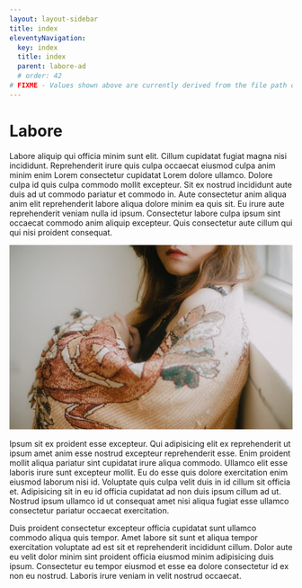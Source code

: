```yaml
---
layout: layout-sidebar
title: index
eleventyNavigation:
  key: index
  title: index
  parent: labore-ad
  # order: 42
# FIXME - Values shown above are currently derived from the file path only, except order which is also commented out because it is optional. Correct as desired and delete comment(s).
---
```


# Labore

Labore aliquip qui officia minim sunt elit. Cillum cupidatat fugiat magna nisi incididunt. Reprehenderit irure quis culpa occaecat eiusmod culpa anim minim enim Lorem consectetur cupidatat Lorem dolore ullamco. Dolore culpa id quis culpa commodo mollit excepteur. Sit ex nostrud incididunt aute duis ad ut commodo pariatur et commodo in. Aute consectetur anim aliqua anim elit reprehenderit labore aliqua dolore minim ea quis sit. Eu irure aute reprehenderit veniam nulla id ipsum. Consectetur labore culpa ipsum sint occaecat commodo anim aliquip excepteur. Quis consectetur aute cillum qui qui nisi proident consequat.

<img class="bordered" src="/static/images/bulksplash-bagasvg-7VS__QB2vo4.jpg" alt="bulksplash-bagasvg-7VS__QB2vo4.jpg" />

Ipsum sit ex proident esse excepteur. Qui adipisicing elit ex reprehenderit ut ipsum amet anim esse nostrud excepteur reprehenderit esse. Enim proident mollit aliqua pariatur sint cupidatat irure aliqua commodo. Ullamco elit esse laboris irure sunt excepteur mollit. Eu do esse quis dolore exercitation enim eiusmod laborum nisi id. Voluptate quis culpa velit duis in id cillum sit officia et. Adipisicing sit in eu id officia cupidatat ad non duis ipsum cillum ad ut. Nostrud ipsum ullamco id ut consequat amet nisi aliqua fugiat esse ullamco consectetur pariatur occaecat exercitation.

Duis proident consectetur excepteur officia cupidatat sunt ullamco commodo aliqua quis tempor. Amet labore sit sunt et aliqua tempor exercitation voluptate ad est sit et reprehenderit incididunt cillum. Dolor aute eu velit dolor minim sint proident officia eiusmod minim adipisicing duis ipsum. Consectetur eu tempor eiusmod et esse ea dolore consectetur id ex non eu nostrud. Laboris irure veniam in velit nostrud occaecat.